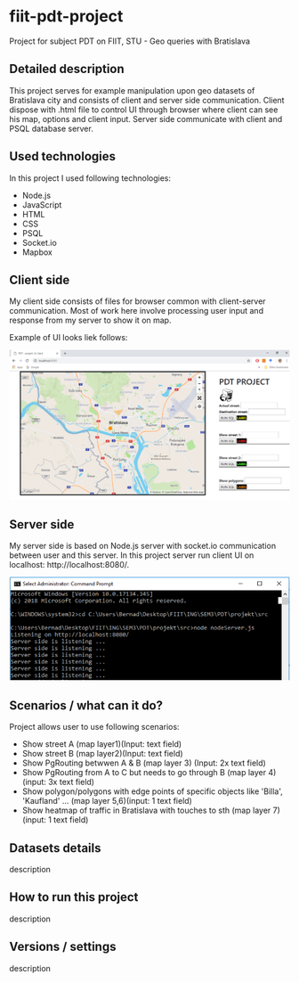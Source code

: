 # fiit-pdt-project
Project for subject PDT on FIIT, STU - Geo queries with Bratislava

## Detailed description

This project serves for example manipulation upon geo datasets of Bratislava city and consists of client and server side communication. Client dispose with .html file to control UI through browser where client can see his map, options and client input. Server side communicate with client and PSQL database server.

## Used technologies

In this project I used following technologies:
* Node.js
* JavaScript
* HTML
* CSS
* PSQL
* Socket.io
* Mapbox

## Client side

My client side consists of files for browser common with client-server communication. Most of work here involve processing user input and response from my server to show it on map.

Example of UI looks liek follows:

![My UI picture](https://github.com/Marek-Bernad/fiit-pdt-project/blob/master/images/ui.png)

## Server side

My server side is based on Node.js server with socket.io communication between user and this server. In this project server run client UI on localhost: http://localhost:8080/. 

![My server-side picture](https://github.com/Marek-Bernad/fiit-pdt-project/blob/master/images/server.png)

## Scenarios / what can it do?

Project allows user to use following scenarios:
* Show street A (map layer1)(Input: text field)
* Show street B (map layer2)(Input: text field)
* Show PgRouting betwwen A & B (map layer 3) (Input: 2x text field)
* Show PgRouting from A to C but needs to go through B (map layer 4)(input: 3x text field)
* Show polygon/polygons with edge points of specific objects like 'Billa', 'Kaufland' ... (map layer 5,6)(input: 1 text field)
* Show heatmap of traffic in Bratislava with touches to sth (map layer 7)(input: 1 text field)

## Datasets details

description

## How to run this project

description

## Versions / settings

description


